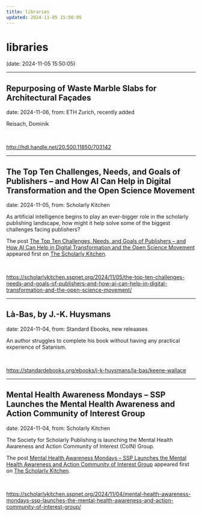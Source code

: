 ```yaml
---
title: libraries
updated: 2024-11-05 15:50:05
---
```


# libraries

(date: 2024-11-05 15:50:05)

---

## Repurposing of Waste Marble Slabs for Architectural Façades

date: 2024-11-06, from: ETH Zurich, recently added

Reisach, Dominik 

<br> 

<http://hdl.handle.net/20.500.11850/703142>

---

## The Top Ten Challenges, Needs, and Goals of Publishers – and How AI Can Help in Digital Transformation and the Open Science Movement

date: 2024-11-05, from: Scholarly Kitchen

<p>As artificial intelligence begins to play an ever-bigger role in the scholarly publishing landscape, how might it help solve some of the biggest challenges facing publishers?</p>
<p>The post <a href="https://scholarlykitchen.sspnet.org/2024/11/05/the-top-ten-challenges-needs-and-goals-of-publishers-and-how-ai-can-help-in-digital-transformation-and-the-open-science-movement/">The Top Ten Challenges, Needs, and Goals of Publishers – and How AI Can Help in Digital Transformation and the Open Science Movement</a> appeared first on <a href="https://scholarlykitchen.sspnet.org">The Scholarly Kitchen</a>.</p>
 

<br> 

<https://scholarlykitchen.sspnet.org/2024/11/05/the-top-ten-challenges-needs-and-goals-of-publishers-and-how-ai-can-help-in-digital-transformation-and-the-open-science-movement/>

---

## Là-Bas, by J.-K. Huysmans

date: 2024-11-04, from: Standard Ebooks, new releaases

An author struggles to complete his book without having any practical experience of Satanism. 

<br> 

<https://standardebooks.org/ebooks/j-k-huysmans/la-bas/keene-wallace>

---

## Mental Health Awareness Mondays – SSP Launches the Mental Health Awareness and Action Community of Interest Group

date: 2024-11-04, from: Scholarly Kitchen

<p>The Society for Scholarly Publishing is launching the Mental Health Awareness and Action Community of Interest (CoIN) Group.</p>
<p>The post <a href="https://scholarlykitchen.sspnet.org/2024/11/04/mental-health-awareness-mondays-ssp-launches-the-mental-health-awareness-and-action-community-of-interest-group/">Mental Health Awareness Mondays &#8211; SSP Launches the Mental Health Awareness and Action Community of Interest Group</a> appeared first on <a href="https://scholarlykitchen.sspnet.org">The Scholarly Kitchen</a>.</p>
 

<br> 

<https://scholarlykitchen.sspnet.org/2024/11/04/mental-health-awareness-mondays-ssp-launches-the-mental-health-awareness-and-action-community-of-interest-group/>

